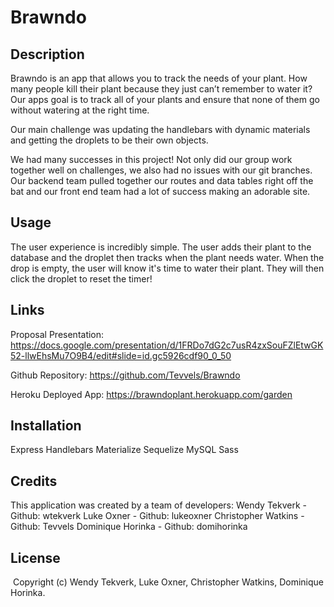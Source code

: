 # Brawndo

## Description

Brawndo is an app that allows you to track the needs of your plant. How many people kill their plant because they just can’t remember to water it? Our apps goal is to track all of your plants and ensure that none of them go without watering at the right time.

Our main challenge was updating the handlebars with dynamic materials and getting the droplets to be their own objects.

We had many successes in this project! Not only did our group work together well on challenges, we also had no issues with our git branches. Our backend team pulled together our routes and data tables right off the bat and our front end team had a lot of success making an adorable site.

## Usage

The user experience is incredibly simple. The user adds their plant to the database and the droplet then tracks when the plant needs water. When the drop is empty, the user will know it's time to water their plant. They will then click the droplet to reset the timer!

## Links

Proposal Presentation: https://docs.google.com/presentation/d/1FRDo7dG2c7usR4zxSouFZlEtwGK52-llwEhsMu7O9B4/edit#slide=id.gc5926cdf90_0_50

Github Repository: https://github.com/Tevvels/Brawndo

Heroku Deployed App: https://brawndoplant.herokuapp.com/garden

## Installation

Express
Handlebars
Materialize
Sequelize
MySQL
Sass

## Credits

This application was created by a team of developers:
Wendy Tekverk - Github: wtekverk
Luke Oxner - Github: lukeoxner
Christopher Watkins - Github: Tevvels
Dominique Horinka - Github: domihorinka

## License

​
Copyright (c) Wendy Tekverk, Luke Oxner, Christopher Watkins, Dominique Horinka.
